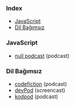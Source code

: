 ### Index

* [JavaScript](#javascript)
* [Dil Bağımsız](#dil-bagimsiz)


### JavaScript

* [null podcast](https://soundcloud.com/nullpodcast) (podcast)


### Dil Bağımsız

* [codefiction](https://codefiction.tech/) (podcast)
* [devPod](https://devpod.org/) (screencast)
* [kodpod](https://kodpod.live/) (podcast)
